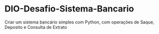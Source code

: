 # DIO-Desafio-Sistema-Bancario
Criar um sistema bancário simples com Python, com operações de Saque, Deposito e Consulta de Extrato
